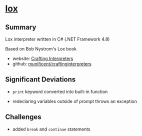 # [lox](https://github.com/h2oboi89/lox)

## Summary

Lox interpreter written in C# (.NET Framework 4.8)

Based on Bob Nystrom's Lox book
 - website: <a href="http://craftinginterpreters.com/">Crafting Interpreters</a>
 - github:  <a href="https://github.com/munificent/craftinginterpreters">munificent/craftinginterpreters</a>

## Significant Deviations

* `print` keyword converted into built-in function

* redeclaring variables outside of prompt throws an exception

## Challenges

* added `break` and `continue` statements